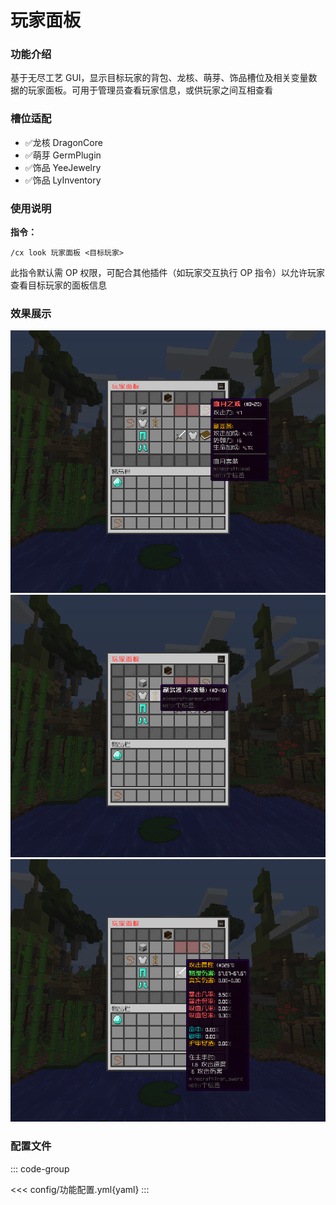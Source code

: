 # 玩家面板

### 功能介绍

基于无尽工艺 GUI，显示目标玩家的背包、龙核、萌芽、饰品槽位及相关变量数据的玩家面板。可用于管理员查看玩家信息，或供玩家之间互相查看

### 槽位适配

- ✅龙核 DragonCore 
- ✅萌芽 GermPlugin 
- ✅饰品 YeeJewelry 
- ✅饰品 LyInventory

### 使用说明

**指令：**

```
/cx look 玩家面板 <目标玩家>
```

此指令默认需 OP 权限，可配合其他插件（如玩家交互执行 OP 指令）以允许玩家查看目标玩家的面板信息

### 效果展示

![img](img/img.png)
![img_1](img/img_1.png)
![img_2](img/img_2.png)

### 配置文件

::: code-group

<<< config/功能配置.yml{yaml}
:::

